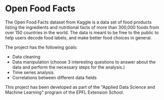 # Open Food Facts

The Open Food Facts dataset from Kaggle is a data set of food products listing the ingredients and nutritional facts of more than 300,000 foods from over 150 countries in the world.
The data is meant to be free to the public to help users decode food labels, and make better food choices in general.

The project has the following goals:
- Data cleaning
- Data manipulation (choose 3 interesting questions to answer about the data and perform the necessary steps for the analysis.)
- Time series analysis
- Correlations between different data fields

This project has been developed as part of the "Applied Data Science and Machine Learning" program of the EPFL Extension School.